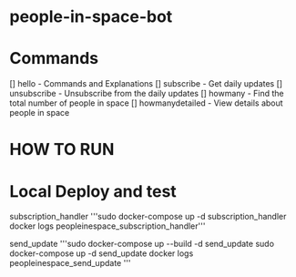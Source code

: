 # people-in-space-bot



# Commands
[] hello - Commands and Explanations
[] subscribe - Get daily updates
[] unsubscribe - Unsubscribe from the daily updates
[] howmany - Find the total number of people in space
[] howmanydetailed - View details about people in space



# HOW TO RUN

# Local Deploy and test
subscription_handler
'''sudo docker-compose up -d subscription_handler
docker logs peopleinespace_subscription_handler'''


send_update
'''sudo docker-compose up --build -d  send_update
sudo docker-compose up -d send_update
docker logs peopleinespace_send_update
'''
